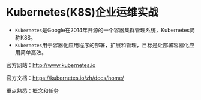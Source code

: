# Kubernetes(K8S)企业运维实战

- ` Kubernetes `是Google在2014年开源的一个容器集群管理系统，Kubernetes简称K8S。 
- ` Kubernetes `用于容器化应用程序的部署，扩展和管理，目标是让部署容器化应用简单高效。 

官方网站：http://www.kubernetes.io 

官方文档：https://kubernetes.io/zh/docs/home/

重点熟悉：概念和任务